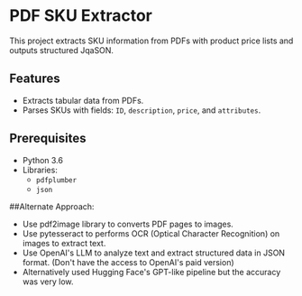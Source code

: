
# PDF SKU Extractor

This project extracts SKU information from PDFs with product price lists and outputs structured JqaSON.

## Features
- Extracts tabular data from PDFs.
- Parses SKUs with fields: `ID`, `description`, `price`, and `attributes`.

## Prerequisites
- Python 3.6 
- Libraries:
  - `pdfplumber`
  - `json`




##Alternate Approach:
- Use pdf2image library to converts PDF pages to images.
- Use pytesseract to performs OCR (Optical Character Recognition) on images to extract text.
- Use OpenAI's LLM  to analyze text and extract structured data in JSON format. (Don't have the access to OpenAI's paid version)
- Alternatively used Hugging Face's GPT-like pipeline but the accuracy was very low.
